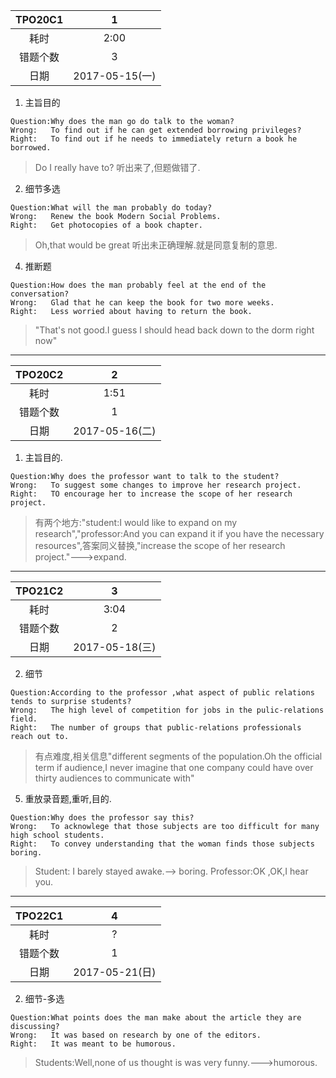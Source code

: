 |TPO20C1|1|
|:-:|:-:|
|耗时|2:00|
|错题个数|3|
|日期|2017-05-15(一)|

1. 主旨目的
```
Question:Why does the man go do talk to the woman?
Wrong:   To find out if he can get extended borrowing privileges?
Right:   To find out if he needs to immediately return a book he borrowed.
```
> Do I really have to? 听出来了,但题做错了.

2. 细节多选
```
Question:What will the man probably do today?
Wrong:   Renew the book Modern Social Problems.
Right:   Get photocopies of a book chapter.
```
>  Oh,that would be great 听出未正确理解.就是同意复制的意思.
4. 推断题
```
Question:How does the man probably feel at the end of the conversation?
Wrong:   Glad that he can keep the book for two more weeks.
Right:   Less worried about having to return the book.
```
>  "That's not good.I guess I should head back down to the dorm right now"
** *
|TPO20C2|2|
|:-:|:-:|
|耗时|1:51|
|错题个数|1|
|日期|2017-05-16(二)|

1. 主旨目的.
```
Question:Why does the professor want to talk to the student?
Wrong:   To suggest some changes to improve her research project.
Right:   TO encourage her to increase the scope of her research project.
```
> 有两个地方:"student:I would like to expand on my research","professor:And you can expand it if you have the necessary resources",答案同义替换,"increase the scope of her research project."--->expand.
** *
|TPO21C2|3|
|:-:|:-:|
|耗时|3:04|
|错题个数|2|
|日期|2017-05-18(三)|

2. 细节
```
Question:According to the professor ,what aspect of public relations tends to surprise students?
Wrong:   The high level of competition for jobs in the pulic-relations field.
Right:   The number of groups that public-relations professionals reach out to.
```
> 有点难度,相关信息"different segments of the population.Oh the official term if audience,I never imagine that one company could have over thirty audiences to communicate with"
5. 重放录音题,重听,目的.
```
Question:Why does the professor say this?
Wrong:   To acknowlege that those subjects are too difficult for many high school students.
Right:   To convey understanding that the woman finds those subjects boring.
```
> Student: I barely stayed awake.--> boring. Professor:OK ,OK,I hear you.
** *
|TPO22C1|4|
|:-:|:-:|
|耗时|?|
|错题个数|1|
|日期|2017-05-21(日)|

2. 细节-多选
```
Question:What points does the man make about the article they are discussing?
Wrong:   It was based on research by one of the editors.
Right:   It was meant to be humorous.
```
> Students:Well,none of us thought is was very funny.--->humorous.
